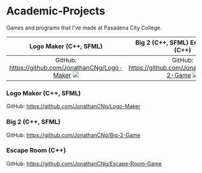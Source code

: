 # Academic-Projects

Games and programs that I've made at Pasadena City College.

Logo Maker (C++, SFML) | Big 2 (C++, SFML) Escape Room (C++) | Escape Room (C++)
:-------------------------:|:-------------------------:|:-------------------------:
GitHub: https://github.com/JonathanCNg/Logo-Maker <img src="Sample/LogoMaker.png"/> | GitHub: https://github.com/JonathanCNg/Big-2-Game <img src="Sample/LogoMaker.png"/> | GitHub: https://github.com/JonathanCNg/Escape-Room-Game <img src="Sample/LogoMaker.png"/>


### Logo Maker (C++, SFML)

GitHub: https://github.com/JonathanCNg/Logo-Maker

### Big 2 (C++, SFML)

GitHub: https://github.com/JonathanCNg/Big-2-Game

### Escape Room (C++)

GitHub: https://github.com/JonathanCNg/Escape-Room-Game
